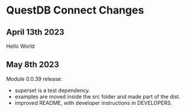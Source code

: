 # QuestDB Connect Changes

## April 13th 2023

Hello World


## May 8th 2023

Module 0.0.39 release:
- superset is a test dependency.
- examples are moved inside the src folder and made part of the dist.
- improved README, with developer instructions in DEVELOPERS.
